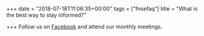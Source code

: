 +++
date = "2018-07-18T11:06:35+00:00"
tags = ["fnsefaq"]
title = "What is the best way to stay informed?"

+++
Follow us on [Facebook](https://www.facebook.com/groups/509722892532049/) and attend our monthly meetings.